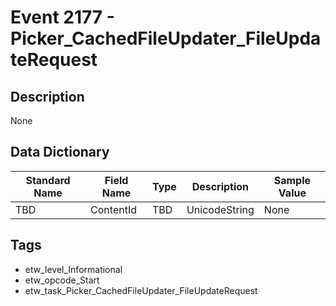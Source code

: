 # Event 2177 - Picker_CachedFileUpdater_FileUpdateRequest

## Description
None

## Data Dictionary
|Standard Name|Field Name|Type|Description|Sample Value|
|---|---|---|---|---|
|TBD|ContentId|TBD|UnicodeString|None|None|

## Tags
* etw_level_Informational
* etw_opcode_Start
* etw_task_Picker_CachedFileUpdater_FileUpdateRequest